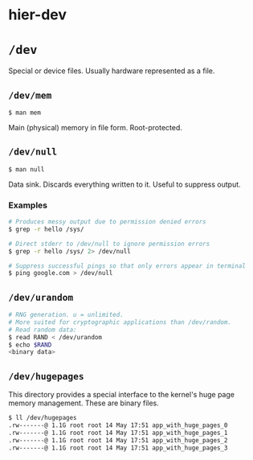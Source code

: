 # hier-dev

# `/dev`
Special or device files. Usually hardware represented as a file.

## `/dev/mem`
```
$ man mem
```
Main (physical) memory in file form. Root-protected.

## `/dev/null`
```
$ man null
```
Data sink. Discards everything written to it. Useful to suppress output.

### Examples
```bash
# Produces messy output due to permission denied errors
$ grep -r hello /sys/

# Direct stderr to /dev/null to ignore permission errors
$ grep -r hello /sys/ 2> /dev/null

# Suppress successful pings so that only errors appear in terminal
$ ping google.com > /dev/null
```

## `/dev/urandom`
```bash
# RNG generation. u = unlimited.
# More suited for cryptographic applications than /dev/random.
# Read random data:
$ read RAND < /dev/urandom
$ echo $RAND
<binary data>
```

## `/dev/hugepages`
This directory provides a special interface to the kernel's huge page memory management. These are binary files.

```bash
$ ll /dev/hugepages
.rw-------@ 1.1G root root 14 May 17:51 app_with_huge_pages_0
.rw-------@ 1.1G root root 14 May 17:51 app_with_huge_pages_1
.rw-------@ 1.1G root root 14 May 17:51 app_with_huge_pages_2
.rw-------@ 1.1G root root 14 May 17:51 app_with_huge_pages_3
```
